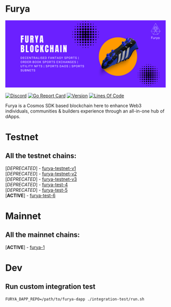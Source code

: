 # Furya
![Banner!](assets/banner.png)

[![Discord](https://badgen.net/badge/icon/discord?icon=discord&label)](https://discord.gg/furya)
[![Go Report Card](https://goreportcard.com/badge/github.com/furysport/furya-chain?style=flat-square)](https://goreportcard.com/report/github.com/furysport/furya-chain)
[![Version](https://img.shields.io/github/tag/furysport/furya-chain.svg?style=flat-square)](https://github.com/furysport/furya-chain/releases/latest)
[![Lines Of Code](https://img.shields.io/tokei/lines/github/furysport/furya-chain?style=flat-square)](https://github.com/furysport/furya-chain)

Furya is a Cosmos SDK based blockchain here to enhance Web3 individuals, communities & builders experience through an all-in-one hub of dApps.

# Testnet

## All the testnet chains:
[*DEPRECATED*] - [furya-testnet-v1](https://github.com/furysport/furya-chain/tree/main/testnet/furya-testnet-v1)    
[*DEPRECATED*] - [furya-testnet-v2](https://github.com/furysport/furya-chain/tree/main/testnet/furya-testnet-v2)    
[*DEPRECATED*] - [furya-testnet-v3](https://github.com/furysport/furya-chain/tree/main/testnet/furya-testnet-v3)    
[*DEPRECATED*] - [furya-test-4](https://github.com/furysport/furya-chain/tree/main/testnet/furya-test-4)    
[*DEPRECATED*] - [furya-test-5](https://github.com/furysport/furya-chain/tree/main/testnet/furya-test-5)    
[__ACTIVE__] - [furya-test-6](https://github.com/furysport/furya-chain/tree/main/testnet/furya-test-6)    

# Mainnet

## All the mainnet chains:
[__ACTIVE__] - [furya-1](https://github.com/furysport/furya-chain/tree/main/mainnet/furya-1)    

# Dev

## Run custom integration test

```shell
FURYA_DAPP_REPO=/path/to/furya-dapp ./integration-test/run.sh
```
